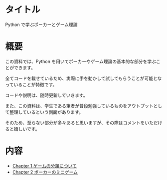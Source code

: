 # タイトル

Python で学ぶポーカーとゲーム理論

# 概要

この資料では、Python を用いてポーカーやゲーム理論の基本的な部分を学ぶことができます。

全てコードを載せているため、実際に手を動かして試してもらうことが可能となっていることが特徴です。

コードや説明は、随時更新していきます。

また、この資料は、学生である筆者が普段勉強しているものをアウトプットとして整理しているという側面があります。

そのため、至らない部分が多々あると思いますが、その際はコメントをいただけると嬉しいです。

# 内容

- [Chapter 1 ゲームの分類について](https://github.com/yu5uke-1024/poker_and_game_theory/blob/main/Doc/Chapter1.md)
- [Chapter 2 ポーカーのミニゲーム](https://github.com/yu5uke-1024/poker_and_game_theory/blob/main/Doc/Chapter2.md)
